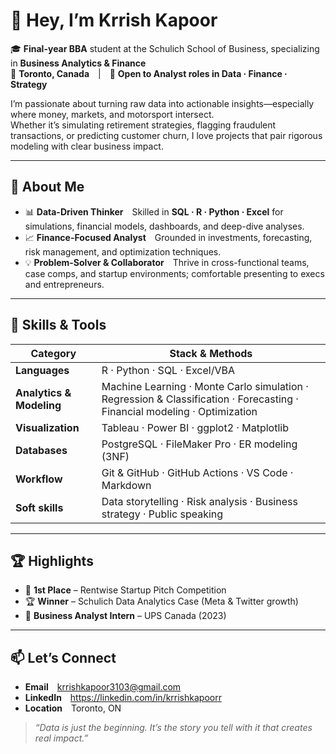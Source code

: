 # 👋 Hey, I’m Krrish Kapoor

🎓 **Final-year BBA** student at the Schulich School of Business, specializing in **Business Analytics & Finance**  
📍 **Toronto, Canada** | 🔎 **Open to Analyst roles in Data · Finance · Strategy**

I’m passionate about turning raw data into actionable insights—especially where money, markets, and motorsport intersect.  
Whether it’s simulating retirement strategies, flagging fraudulent transactions, or predicting customer churn, I love projects that pair rigorous modeling with clear business impact.

---

## 🔎 About Me

- 📊 **Data-Driven Thinker** Skilled in **SQL · R · Python · Excel** for simulations, financial models, dashboards, and deep-dive analyses.  
- 📈 **Finance-Focused Analyst** Grounded in investments, forecasting, risk management, and optimization techniques.  
- 💡 **Problem-Solver & Collaborator** Thrive in cross-functional teams, case comps, and startup environments; comfortable presenting to execs and entrepreneurs.  

---

## 🧰 Skills & Tools

| Category | Stack & Methods |
|----------|-----------------|
| **Languages** | R · Python · SQL · Excel/VBA |
| **Analytics & Modeling** | Machine Learning · Monte Carlo simulation · Regression & Classification · Forecasting · Financial modeling · Optimization |
| **Visualization** | Tableau · Power BI · ggplot2 · Matplotlib |
| **Databases** | PostgreSQL · FileMaker Pro · ER modeling (3NF) |
| **Workflow** | Git & GitHub · GitHub Actions · VS Code · Markdown |
| **Soft skills** | Data storytelling · Risk analysis · Business strategy · Public speaking |

---

## 🏆 Highlights

- 🥇 **1st Place** – Rentwise Startup Pitch Competition  
- 🏆 **Winner** – Schulich Data Analytics Case (Meta & Twitter growth)  
- 💼 **Business Analyst Intern** – UPS Canada (2023)

---

## 📫 Let’s Connect

- **Email** krrishkapoor3103@gmail.com  
- **LinkedIn** <https://linkedin.com/in/krrishkapoorr>  
- **Location** Toronto, ON  

> *“Data is just the beginning. It’s the story you tell with it that creates real impact.”*
